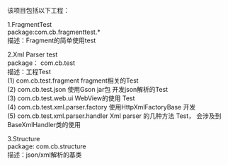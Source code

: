 该项目包括以下工程：    
  
1.FragmentTest  
package:com.cb.fragmenttest.*  
描述：Fragment的简单使用test  
  
2.Xml Parser test  
package： com.cb.test  
描述：工程Test   
(1) com.cb.test.fragment fragment相关的Test   
(2) com.cb.test.json     使用Gson jar包 开发json解析的Test    
(3) com.cb.test.web.ui   WebView的使用 Test  
(4) com.cb.test.xml.parser.factory  使用HttpXmlFactoryBase 开发    
(5) com.cb.test.xml.parser.handler  Xml parser 的几种方法 Test， 会涉及到BaseXmlHandler类的使用   
  
3.Structure  
package: com.cb.structure  
描述：json/xml解析的基类  
